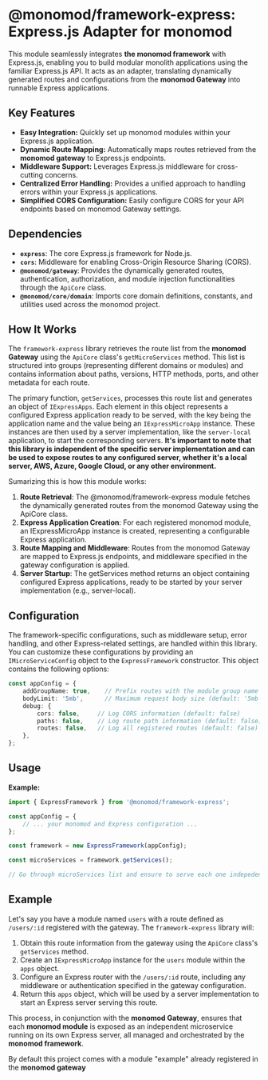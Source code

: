 # @monomod/framework-express: Express.js Adapter for monomod

This module seamlessly integrates **the monomod framework** with Express.js, enabling you to build modular monolith applications using the familiar Express.js API. It acts as an adapter, translating dynamically generated routes and configurations from the **monomod Gateway** into runnable Express applications.

## Key Features

- **Easy Integration:** Quickly set up monomod modules within your Express.js application.
- **Dynamic Route Mapping:** Automatically maps routes retrieved from the **monomod gateway** to Express.js endpoints.
- **Middleware Support:**  Leverages Express.js middleware for cross-cutting concerns.
- **Centralized Error Handling:** Provides a unified approach to handling errors within your Express.js applications.
- **Simplified CORS Configuration:**  Easily configure CORS for your API endpoints based on monomod Gateway settings.

## Dependencies

- **`express`**: The core Express.js framework for Node.js.
- **`cors`**: Middleware for enabling Cross-Origin Resource Sharing (CORS).
- **`@monomod/gateway`**: Provides the dynamically generated routes, authentication, authorization, and module injection functionalities through the `ApiCore` class.
- **`@monomod/core/domain`**:  Imports core domain definitions, constants, and utilities used across the monomod project.

## How It Works

The `framework-express` library retrieves the route list from the **monomod Gateway** using the `ApiCore` class's `getMicroServices` method. This list is structured into groups (representing different domains or modules) and contains information about paths, versions, HTTP methods, ports, and other metadata for each route.

The primary function, `getServices`, processes this route list and generates an object of `IExpressApps`. Each element in this object represents a configured Express application ready to be served, with the key being the application name and the value being an `IExpressMicroApp` instance. These instances are then used by a server implementation, like the `server-local` application, to start the corresponding servers. **It's important to note that this library is independent of the specific server implementation and can be used to expose routes to any configured server, whether it's a local server, AWS, Azure, Google Cloud, or any other environment.**

Sumarizing this is how this module works:

1. **Route Retrieval**: The @monomod/framework-express module fetches the dynamically generated routes from the monomod Gateway using the ApiCore class.
2. **Express Application Creation**: For each registered monomod module, an IExpressMicroApp instance is created, representing a configurable Express application.
3. **Route Mapping and Middleware**: Routes from the monomod Gateway are mapped to Express.js endpoints, and middleware specified in the gateway configuration is applied.
4. **Server Startup**: The getServices method returns an object containing configured Express applications, ready to be started by your server implementation (e.g., server-local).



## Configuration

The framework-specific configurations, such as middleware setup, error handling, and other Express-related settings, are handled within this library. You can customize these configurations by providing an `IMicroServiceConfig` object to the `ExpressFramework` constructor. This object contains  the following options:

```typescript
const appConfig = {
    addGroupName: true,    // Prefix routes with the module group name (default: true)
    bodyLimit: '5mb',      // Maximum request body size (default: '5mb')
    debug: {
        cors: false,     // Log CORS information (default: false)
        paths: false,    // Log route path information (default: false)
        routes: false,   // Log all registered routes (default: false)
    },
};
```

## Usage

**Example:**

```typescript
import { ExpressFramework } from '@monomod/framework-express';

const appConfig = { 
    // ... your monomod and Express configuration ...
};

const framework = new ExpressFramework(appConfig);

const microServices = framework.getServices();

// Go through microServices list and ensure to serve each one indepedently 
```

## Example

Let's say you have a module named `users` with a route defined as `/users/:id` registered with the gateway. The `framework-express` library will:

1. Obtain this route information from the gateway using the `ApiCore` class's `getServices` method.
2. Create an `IExpressMicroApp` instance for the `users` module within the `apps` object.
3. Configure an Express router with the `/users/:id` route, including any middleware or authentication specified in the gateway configuration.
4. Return this `apps` object, which will be used by a server implementation to start an Express server serving this route.

This process, in conjunction with the **monomod Gateway**, ensures that each **monomod module** is exposed as an independent microservice running on its own Express server, all managed and orchestrated by the **monomod framework**.

By default this project comes with a module "example" already registered in the **monomod gateway**
